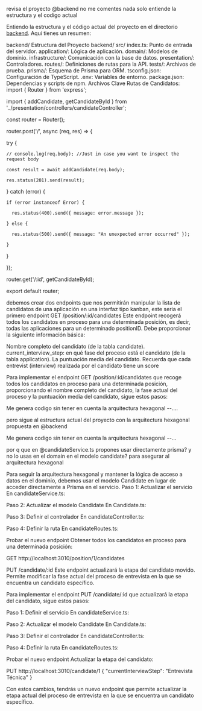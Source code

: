 revisa el proyecto @backend no me comentes nada solo entiende la estructura y el codigo actual

Entiendo la estructura y el código actual del proyecto en el directorio [backend](file:///c%3A/Users/eriko/Documents/Fuentes/AIDeveloper/AI4Devs-backend/README.md#3%2C74-3%2C74). Aquí tienes un resumen:

backend/
Estructura del Proyecto
backend/
src/
index.ts: Punto de entrada del servidor.
application/: Lógica de aplicación.
domain/: Modelos de dominio.
infrastructure/: Comunicación con la base de datos.
presentation/: Controladores.
routes/: Definiciones de rutas para la API.
tests/: Archivos de prueba.
prisma/: Esquema de Prisma para ORM.
tsconfig.json: Configuración de TypeScript.
.env: Variables de entorno.
package.json: Dependencias y scripts de npm.
Archivos Clave
Rutas de Candidatos:
import { Router } from 'express';

import { addCandidate, getCandidateById } from '../presentation/controllers/candidateController';



const router = Router();



router.post('/', async (req, res) => {

  try {

    // console.log(req.body); //Just in case you want to inspect the request body

    const result = await addCandidate(req.body);

    res.status(201).send(result);

  } catch (error) {

    if (error instanceof Error) {

      res.status(400).send({ message: error.message });

    } else {

      res.status(500).send({ message: "An unexpected error occurred" });

    }

  }

});



router.get('/:id', getCandidateById);



export default router;


debemos crear dos endpoints que nos permitirán manipular la lista de candidatos de una aplicación en una interfaz tipo kanban, este seria el primero endpoint GET /position/:id/candidates
Este endpoint recogerá todos los candidatos en proceso para una determinada posición, es decir, todas las aplicaciones para un determinado positionID. Debe proporcionar la siguiente información básica:

Nombre completo del candidato (de la tabla candidate).
current_interview_step: en qué fase del proceso está el candidato (de la tabla application).
La puntuación media del candidato. Recuerda que cada entrevist (interview) realizada por el candidato tiene un score

Para implementar el endpoint GET /position/:id/candidates que recoge todos los candidatos en proceso para una determinada posición, proporcionando el nombre completo del candidato, la fase actual del proceso y la puntuación media del candidato, sigue estos pasos:

Me genera codigo sin tener en cuenta la arquitectura hexagonal
--....


pero sigue al estructura actual del proyecto con la arquitectura hexagonal propuesta en @backend 

Me genera codigo sin tener en cuenta la arquitectura hexagonal
--... 

por q que en @candidateService.ts propones usar directamente prisma? y no lo usas en el domain en el modelo candidate? para asegurar al arquitectura hexagonal

Para seguir la arquitectura hexagonal y mantener la lógica de acceso a datos en el dominio, debemos usar el modelo Candidate en lugar de acceder directamente a Prisma en el servicio.
Paso 1: Actualizar el servicio
En candidateService.ts:

Paso 2: Actualizar el modelo Candidate
En Candidate.ts:

Paso 3: Definir el controlador
En candidateController.ts:

Paso 4: Definir la ruta
En candidateRoutes.ts:

Probar el nuevo endpoint
Obtener todos los candidatos en proceso para una determinada posición:

  GET http://localhost:3010/position/1/candidates

PUT /candidate/:id
Este endpoint actualizará la etapa del candidato movido. Permite modificar la fase actual del proceso de entrevista en la que se encuentra un candidato específico.

Para implementar el endpoint PUT /candidate/:id que actualizará la etapa del candidato, sigue estos pasos:

Paso 1: Definir el servicio
En candidateService.ts:

Paso 2: Actualizar el modelo Candidate
En Candidate.ts:

Paso 3: Definir el controlador
En candidateController.ts:

Paso 4: Definir la ruta
En candidateRoutes.ts:

Probar el nuevo endpoint
Actualizar la etapa del candidato:

  PUT http://localhost:3010/candidate/1
  {
    "currentInterviewStep": "Entrevista Técnica"
  }

  
Con estos cambios, tendrás un nuevo endpoint que permite actualizar la etapa actual del proceso de entrevista en la que se encuentra un candidato específico.